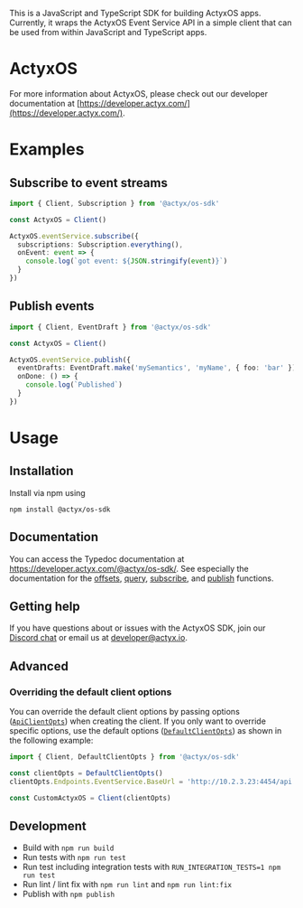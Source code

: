 This is a JavaScript and TypeScript SDK for building ActyxOS apps. Currently, it wraps the ActyxOS Event Service API in a simple client that can be used from within JavaScript and TypeScript apps.

# ActyxOS

For more information about ActyxOS, please check out our developer documentation at [https://developer.actyx.com/](https://developer.actyx.com/).

# Examples

## Subscribe to event streams

```typescript
import { Client, Subscription } from '@actyx/os-sdk'

const ActyxOS = Client()

ActyxOS.eventService.subscribe({
  subscriptions: Subscription.everything(),
  onEvent: event => {
    console.log(`got event: ${JSON.stringify(event)}`)
  }
})
```

## Publish events

```typescript
import { Client, EventDraft } from '@actyx/os-sdk'

const ActyxOS = Client()

ActyxOS.eventService.publish({
  eventDrafts: EventDraft.make('mySemantics', 'myName', { foo: 'bar' }),
  onDone: () => {
    console.log(`Published`)
  }
})
```

# Usage

## Installation

Install via npm using

```
npm install @actyx/os-sdk
```

## Documentation

You can access the Typedoc documentation at https://developer.actyx.com/@actyx/os-sdk/. See especially the documentation for the [offsets](https://developer.actyx.com/@actyx/os-sdk/interfaces/eventserviceclient.html#offsets), [query](https://developer.actyx.com/@actyx/os-sdk/interfaces/eventserviceclient.html#query), [subscribe](https://developer.actyx.com/@actyx/os-sdk/interfaces/eventserviceclient.html#subscribe), and [publish](https://developer.actyx.com/@actyx/os-sdk/interfaces/eventserviceclient.html#publish) functions.

## Getting help

If you have questions about or issues with the ActyxOS SDK, join our [Discord chat](https://discord.gg/262yJhc) or email us at developer@actyx.io.

## Advanced

### Overriding the default client options

You can override the default client options by passing options ([`ApiClientOpts`](https://developer.actyx.com/@actyx/os-sdk/interfaces/apiclientopts.html)) when creating the client. If you only want to override specific options, use the default options ([`DefaultClientOpts`](https://developer.actyx.com/@actyx/os-sdk/globals.html#defaultclientopts)) as shown in the following example:

```typescript
import { Client, DefaultClientOpts } from '@actyx/os-sdk'

const clientOpts = DefaultClientOpts()
clientOpts.Endpoints.EventService.BaseUrl = 'http://10.2.3.23:4454/api'

const CustomActyxOS = Client(clientOpts)
```

## Development

- Build with `npm run build`
- Run tests with `npm run test`
- Run test including integration tests with `RUN_INTEGRATION_TESTS=1 npm run test`
- Run lint / lint fix with `npm run lint` and `npm run lint:fix`
- Publish with `npm publish`
